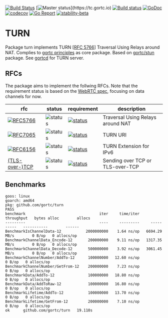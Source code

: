 [![Build Status](https://travis-ci.com/gortc/turn.svg?branch=master)](https://travis-ci.com/gortc/turn)
[![Master status](https://tc.gortc.io/app/rest/builds/buildType:(id:stun_MasterStatus)/statusIcon.svg)](https://tc.gortc.io)
[![Build status](https://ci.appveyor.com/api/projects/status/bodd3l5hgu1agxpf/branch/master?svg=true)](https://ci.appveyor.com/project/ernado/turn-gvuk2/branch/master)
[![GoDoc](https://godoc.org/github.com/gortc/turn?status.svg)](http://godoc.org/github.com/gortc/turn)
[![codecov](https://codecov.io/gh/gortc/turn/branch/master/graph/badge.svg)](https://codecov.io/gh/gortc/turn)
[![Go Report](https://goreportcard.com/badge/github.com/gortc/turn)](http://goreportcard.com/report/gortc/turn)
[![stability-beta](https://img.shields.io/badge/stability-beta-33bbff.svg)](https://github.com/mkenney/software-guides/blob/master/STABILITY-BADGES.md#beta)

# TURN

Package turn implements TURN [[RFC 5766](https://tools.ietf.org/html/rfc5766)] Traversal Using Relays around NAT.
Complies to [gortc principles](https://gortc.io/#principles) as core package.
Based on [gortc/stun](https://github.com/gortc/stun) package.
See [gortcd](https://github.com/gortc/gortcd) for TURN server.

## RFCs

The package aims to implement the follwing RFCs. Note that the requirement status is based on the [WebRTC spec](https://tools.ietf.org/html/draft-ietf-rtcweb-overview), focusing on data channels for now.

rfc | status | requirement | description
----|--------|-------------|----
[![RFC5766](https://img.shields.io/badge/RFC-5766-blue.svg)](https://tools.ietf.org/html/rfc5766) | ![status](https://img.shields.io/badge/status-beta-green.svg) | [![status](https://img.shields.io/badge/requirement-MUST-green.svg)](https://tools.ietf.org/html/rfc2119) | Traversal Using Relays around NAT
[![RFC7065](https://img.shields.io/badge/RFC-7065-blue.svg)](https://tools.ietf.org/html/rfc7065) | ![status](https://img.shields.io/badge/status-beta-green.svg) | [![status](https://img.shields.io/badge/requirement-MUST-green.svg)](https://tools.ietf.org/html/rfc2119) | TURN URI
[![RFC6156](https://img.shields.io/badge/RFC-6156-blue.svg)](https://tools.ietf.org/html/rfc6156) | ![status](https://img.shields.io/badge/status-beta-green.svg) | [![status](https://img.shields.io/badge/requirement-MUST-green.svg)](https://tools.ietf.org/html/rfc2119) | TURN Extension for IPv6
[(TLS-over-)TCP](https://tools.ietf.org/html/rfc5766#section-2.1) | ![status](https://img.shields.io/badge/status-research-orange.svg) | [![status](https://img.shields.io/badge/requirement-MUST-green.svg)](https://tools.ietf.org/html/rfc2119) | Sending over TCP or TLS-over-TCP

## Benchmarks


```
goos: linux
goarch: amd64
pkg: github.com/gortc/turn
PASS
benchmark                                 iter     time/iter     throughput   bytes alloc        allocs
---------                                 ----     ---------     ----------   -----------        ------
BenchmarkIsChannelData-12           2000000000    1.64 ns/op   6694.29 MB/s        0 B/op   0 allocs/op
BenchmarkChannelData_Encode-12       200000000    9.11 ns/op   1317.35 MB/s        0 B/op   0 allocs/op
BenchmarkChannelData_Decode-12       500000000    3.92 ns/op   3061.45 MB/s        0 B/op   0 allocs/op
BenchmarkChannelNumber/AddTo-12      100000000   12.60 ns/op                       0 B/op   0 allocs/op
BenchmarkChannelNumber/GetFrom-12    200000000    7.23 ns/op                       0 B/op   0 allocs/op
BenchmarkData/AddTo-12               100000000   18.80 ns/op                       0 B/op   0 allocs/op
BenchmarkData/AddToRaw-12            100000000   16.80 ns/op                       0 B/op   0 allocs/op
BenchmarkLifetime/AddTo-12           100000000   13.70 ns/op                       0 B/op   0 allocs/op
BenchmarkLifetime/GetFrom-12         200000000    7.10 ns/op                       0 B/op   0 allocs/op
ok  	github.com/gortc/turn	19.110s
```